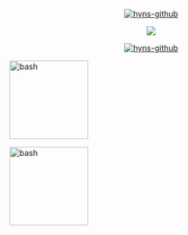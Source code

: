 <p align="center"> 
<a href="https://github.com/delincuencia" target="_blank"> <img src="https://media.discordapp.net/attachments/994766131359404082/1000967166293717072/cooltext416024677975260.png" alt="hyns-github"/></a>

<p align="center"> 
  <kbd>
<img src="https://media.discordapp.net/attachments/994766131359404082/1000964070868009142/b98875632e782df355c99271e895b980.gif">
  </kbd>
</p>
 
<p align="center"> 
<a href="https://github.com/delincuencia" target="_blank"> <img src="https://media.discordapp.net/attachments/994766131359404082/1000968704353386506/cooltext416025008205561.png" alt="hyns-github"/></a>

<p align="left"> <a href="https://nodejs.org/es/" target="_blank"> <img src="https://media.discordapp.net/attachments/994766131359404082/1000969162253930526/nodejs-logo-FBE122E377-seeklogo.com.png" alt="bash" width="140" height="140"/> <p align="left"> <a href="http://python.org/" target="_blank"> <img src="https://media.discordapp.net/attachments/994766131359404082/1000972121004068975/1200px-Python-logo-notext.svg.png?width=635&height=635" alt="bash" width="140" height="140"/>
